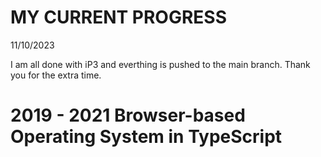 MY CURRENT PROGRESS
================

11/10/2023

I am all done with iP3 and everthing is pushed to the main branch. Thank you for the extra time.







2019 - 2021 Browser-based Operating System in TypeScript
========================================================
